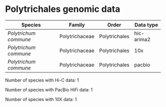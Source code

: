 # Polytrichales genomic data

| Species | Family | Order | Data type |
| -- | --- | --- | --- |
| *Polytrichum commune* | Polytrichaceae | Polytrichales | hic-arima2 |
| *Polytrichum commune* | Polytrichaceae | Polytrichales | 10x |
| *Polytrichum commune* | Polytrichaceae | Polytrichales | pacbio |

Number of species with Hi-C data: 1

Number of species with PacBio HiFi data: 1

Number of species with 10X data: 1
